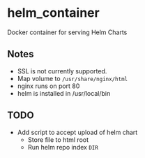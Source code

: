 # helm_container
Docker container for serving Helm Charts

## Notes

* SSL is not currently supported.
* Map volume to `/usr/share/nginx/html`
* nginx runs on port 80
* helm is installed in /usr/local/bin

## TODO

* Add script to accept upload of helm chart 
  * Store file to html root
  * Run helm repo index `DIR`


